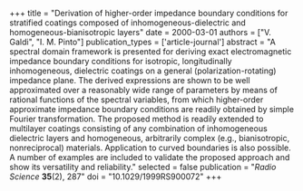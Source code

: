+++
title = "Derivation of higher-order impedance boundary conditions for stratified coatings composed of inhomogeneous-dielectric and homogeneous-bianisotropic layers"
date = 2000-03-01
authors = ["V. Galdi", "I. M. Pinto"]
publication_types = ['article-journal']
abstract = "A spectral domain framework is presented for deriving exact electromagnetic impedance boundary conditions for isotropic, longitudinally inhomogeneous, dielectric coatings on a general (polarization-rotating) impedance plane. The derived expressions are shown to be well approximated over a reasonably wide range of parameters by means of rational functions of the spectral variables, from which higher-order approximate impedance boundary conditions are readily obtained by simple Fourier transformation. The proposed method is readily extended to multilayer coatings consisting of any combination of inhomogeneous dielectric layers and homogeneous, arbitrarily complex (e.g., bianisotropic, nonreciprocal) materials. Application to curved boundaries is also possible. A number of examples are included to validate the proposed approach and show its versatility and reliability."
selected = false
publication = "*Radio Science* **35**(2), 287"
doi = "10.1029/1999RS900072"
+++
